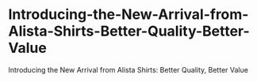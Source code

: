 # Introducing-the-New-Arrival-from-Alista-Shirts-Better-Quality-Better-Value
Introducing the New Arrival from Alista Shirts: Better Quality, Better Value
